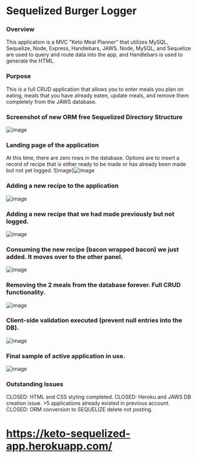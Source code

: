 # Sequelized Burger Logger

### Overview
This application is a MVC "Keto Meal Planner" that utilizes MySQL, Sequelize, Node, Express, Handlebars, JAWS.  Node, MySQL, and Sequelize are used to query and route data into the app, and Handlebars is used to generate the HTML.

### Purpose
This is a full CRUD application that allows you to enter meals you plan on eating, meals that you have already eaten, update meals, and remove them completely from the JAWS database. 

### Screenshot of new ORM free Sequelized Directory Structure
![image](https://user-images.githubusercontent.com/35242379/42232458-14018476-7eb4-11e8-85e1-390df41bde8f.png)

### Landing page of the application
At this time, there are zero rows in the database. Options are to insert a record of recipe that is either ready to be made or has already been made but not yet logged.
![image]![image](https://user-images.githubusercontent.com/35242379/42391884-6e19a24a-8116-11e8-8ee2-658bc22ebf26.png)

### Adding a new recipe to the application
![image](https://user-images.githubusercontent.com/35242379/42391957-b8c96c26-8116-11e8-843d-45b389f89f27.png)

### Adding a new recipe that we had made previously but not logged.
![image](https://user-images.githubusercontent.com/35242379/42392041-02e77dd4-8117-11e8-89a1-07d472a4f675.png)

### Consuming the new recipe (bacon wrapped bacon) we just added. It moves over to the other panel.
![image](https://user-images.githubusercontent.com/35242379/42392127-5df3937a-8117-11e8-8cf4-bf748c6e88c7.png)

### Removing the 2 meals from the database forever. Full CRUD functionality.
![image](https://user-images.githubusercontent.com/35242379/42392164-85d6aa80-8117-11e8-896f-0ec4fd7f1e59.png)

### Client-side validation executed (prevent null entries into the DB).
![image](https://user-images.githubusercontent.com/35242379/42392281-ea2a3cc2-8117-11e8-831d-62ea4b860304.png)

### Final sample of active application in use.
![image](https://user-images.githubusercontent.com/35242379/42392446-7b6b5982-8118-11e8-9a9e-df64d1225010.png)

### Outstanding Issues
CLOSED: HTML and CSS styling completed.
CLOSED: Heroku and JAWS DB creation issue. >5 applications already existed in previous account.
CLOSED: ORM conversion to SEQUELIZE delete not posting.

# https://keto-sequelized-app.herokuapp.com/


